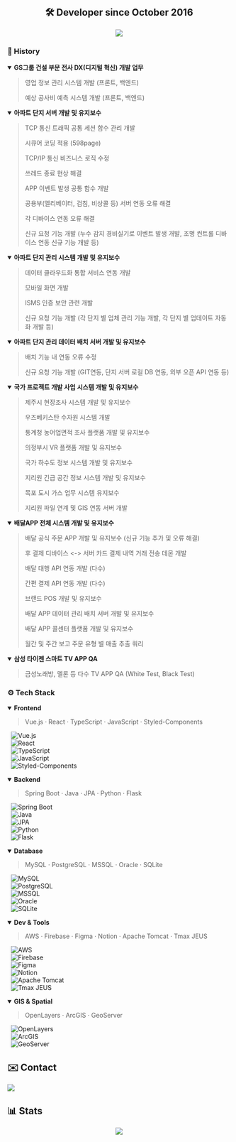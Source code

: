<div align="center">

## 🛠️ Developer since October 2016

<img src="https://capsule-render.vercel.app/api?type=waving&color=gradient&height=200&section=header&text=🤩Welcome%20to%20Jinwoo's%20GitLab🤩&fontSize=40&fontColor=random&fontAlign=50&fontAlignY=40" />

</div>

### 📖 History

<details open>
<summary><strong>GS그룹 건설 부문 전사 DX(디지털 혁신) 개발 업무</strong></summary>
  
  > 영업 정보 관리 시스템 개발 (프론트, 백엔드)
  >
  > 예상 공사비 예측 시스템 개발 (프론트, 백엔드)
</details>

<details open>
<summary><strong>아파트 단지 서버 개발 및 유지보수</strong></summary>
  
  > TCP 통신 트래픽 공통 세션 함수 관리 개발
  >
  > 시큐어 코딩 적용 (598page)
  >
  > TCP/IP 통신 비즈니스 로직 수정
  >
  > 쓰레드 종료 현상 해결
  >
  > APP 이벤트 발생 공통 함수 개발
  >
  > 공용부(엘리베이터, 검침, 비상콜 등) 서버 연동 오류 해결
  >
  > 각 디바이스 연동 오류 해결
  >
  > 신규 요청 기능 개발 (누수 감지 경비실기로 이벤트 발생 개발, 조명 컨트롤 디바이스 연동 신규 기능 개발 등)
</details>

<details open>
<summary><strong>아파트 단지 관리 시스템 개발 및 유지보수</strong></summary>
  
  > 데이터 클라우드화 통합 서비스 연동 개발
  >
  > 모바일 화면 개발
  >
  > ISMS 인증 보안 관련 개발
  >
  > 신규 요청 기능 개발 (각 단지 별 업체 관리 기능 개발, 각 단지 별 업데이트 자동화 개발 등)
</details>

<details open>
<summary><strong>아파트 단지 관리 데이터 배치 서버 개발 및 유지보수</strong></summary>
  
  > 배치 기능 내 연동 오류 수정
  > 
  > 신규 요청 기능 개발 (GIT연동, 단지 서버 로컬 DB 연동, 외부 오픈 API 연동 등)
</details>

<details open>
<summary><strong>국가 프로젝트 개발 사업 시스템 개발 및 유지보수</strong></summary>
  
  > 제주시 현장조사 시스템 개발 및 유지보수
  > 
  > 우즈베키스탄 수자원 시스템 개발
  >
  > 통계청 농어업면적 조사 플랫폼 개발 및 유지보수
  >
  > 의정부시 VR 플랫폼 개발 및 유지보수
  >
  > 국가 하수도 정보 시스템 개발 및 유지보수
  >
  > 지리원 긴급 공간 정보 시스템 개발 및 유지보수
  >
  > 목포 도시 가스 업무 시스템 유지보수
  >
  > 지리원 파일 연계 및 GIS 연동 서버 개발
</details>

<details open>
<summary><strong>배달APP 전체 시스템 개발 및 유지보수</strong></summary>
  
  > 배달 공식 주문 APP 개발 및 유지보수 (신규 기능 추가 및 오류 해결)
  >
  > 후 결제 디바이스 <-> 서버 카드 결제 내역 거래 전송 데몬 개발
  >
  > 배달 대행 API 연동 개발 (다수)
  >
  > 간편 결제 API 연동 개발 (다수)
  >
  > 브랜드 POS 개발 및 유지보수
  >
  > 배달 APP 데이터 관리 배치 서버 개발 및 유지보수
  >
  > 배달 APP 콜센터 플랫폼 개발 및 유지보수
  >
  > 월간 및 주간 보고 주문 유형 별 매출 추출 쿼리
</details>
  
<details open>
<summary><strong>삼성 타이젠 스마트 TV APP QA</strong></summary>
  
  > 금성노래방, 멜론 등 다수 TV APP QA (White Test, Black Test)
</details>
  
### ⚙️ Tech Stack
<details open>
<summary><strong>Frontend</strong></summary>

> Vue.js · React · TypeScript · JavaScript · Styled-Components

&nbsp;&nbsp;![Vue.js](https://img.shields.io/badge/Vue.js-%234FC08D?style=flat&logo=vuedotjs&logoColor=white)  
&nbsp;&nbsp;![React](https://img.shields.io/badge/React-%2300D1FF?style=flat&logo=react&logoColor=white)  
&nbsp;&nbsp;![TypeScript](https://img.shields.io/badge/TypeScript-%233178C6?style=flat&logo=typescript&logoColor=white)  
&nbsp;&nbsp;![JavaScript](https://img.shields.io/badge/JavaScript-%23F7DF1E?style=flat&logo=javascript&logoColor=white)  
&nbsp;&nbsp;![Styled-Components](https://img.shields.io/badge/Styled--Components-%23DB7093?style=flat&logo=styledcomponents&logoColor=white)

</details>

<details open>
<summary><strong>Backend</strong></summary>

> Spring Boot · Java · JPA · Python · Flask

&nbsp;&nbsp;![Spring Boot](https://img.shields.io/badge/SpringBoot-%236DB33F?style=flat&logo=springboot&logoColor=white)  
&nbsp;&nbsp;![Java](https://img.shields.io/badge/Java-%23F7B731?style=flat&logo=openjdk&logoColor=white)  
&nbsp;&nbsp;![JPA](https://img.shields.io/badge/JPA-%238B8B8B?style=flat&logo=hibernate&logoColor=white)  
&nbsp;&nbsp;![Python](https://img.shields.io/badge/Python-%233B7D1E?style=flat&logo=python&logoColor=white)  
&nbsp;&nbsp;![Flask](https://img.shields.io/badge/Flask-%23000000?style=flat&logo=flask&logoColor=white)

</details>

<details open>
<summary><strong>Database</strong></summary>

> MySQL · PostgreSQL · MSSQL · Oracle · SQLite

&nbsp;&nbsp;![MySQL](https://img.shields.io/badge/MySQL-%2300A4D6?style=flat&logo=mysql&logoColor=white)  
&nbsp;&nbsp;![PostgreSQL](https://img.shields.io/badge/PostgreSQL-%23316192?style=flat&logo=postgresql&logoColor=white)  
&nbsp;&nbsp;![MSSQL](https://img.shields.io/badge/MSSQL-%232D2A4E?style=flat&logo=microsoftsqlserver&logoColor=white)  
&nbsp;&nbsp;![Oracle](https://img.shields.io/badge/Oracle-%23F80000?style=flat&logo=oracle&logoColor=white)  
&nbsp;&nbsp;![SQLite](https://img.shields.io/badge/SQLite-%2307405F?style=flat&logo=sqlite&logoColor=white)

</details>

<details open>
<summary><strong>Dev & Tools</strong></summary>

> AWS · Firebase · Figma · Notion · Apache Tomcat · Tmax JEUS

&nbsp;&nbsp;![AWS](https://img.shields.io/badge/AWS-%23FF9900?style=flat&logo=amazonaws&logoColor=white)  
&nbsp;&nbsp;![Firebase](https://img.shields.io/badge/Firebase-%23FFCA28?style=flat&logo=firebase&logoColor=white)  
&nbsp;&nbsp;![Figma](https://img.shields.io/badge/Figma-%23F24E1E?style=flat&logo=figma&logoColor=white)  
&nbsp;&nbsp;![Notion](https://img.shields.io/badge/Notion-%23000000?style=flat&logo=notion&logoColor=white)  
&nbsp;&nbsp;![Apache Tomcat](https://img.shields.io/badge/Tomcat-%23F8DC75?style=flat&logo=apachetomcat&logoColor=white)  
&nbsp;&nbsp;![Tmax JEUS](https://img.shields.io/badge/Tmax--JEUS-%239F9F9F?style=flat&logoColor=white)

</details>

<details open>
<summary><strong>GIS & Spatial</strong></summary>

> OpenLayers · ArcGIS · GeoServer

&nbsp;&nbsp;![OpenLayers](https://img.shields.io/badge/OpenLayers-%234A90E2?style=flat&logo=OpenLayers&logoColor=white)  
&nbsp;&nbsp;![ArcGIS](https://img.shields.io/badge/ArcGIS-%23FF6F00?style=flat&logo=ArcGIS&logoColor=white)  
&nbsp;&nbsp;![GeoServer](https://img.shields.io/badge/GeoServer-%23008000?style=flat&logo=GeoServer&logoColor=white)

</details>

## ✉️ Contact
<a href="mailto:jinwoo1004@kakao.com">
  <img src="https://img.shields.io/badge/KakaoMail-000000?style=flat&logo=gmail&logoColor=white" />
</a>

## 📊 Stats

<div align="center">
  <img src="https://github-readme-stats.vercel.app/api/top-langs/?username=jinwoo1004&layout=compact&theme=graywhite&title_color=000000&text_color=000000&bg_color=ffffff&cache_seconds=1" />
</div>

